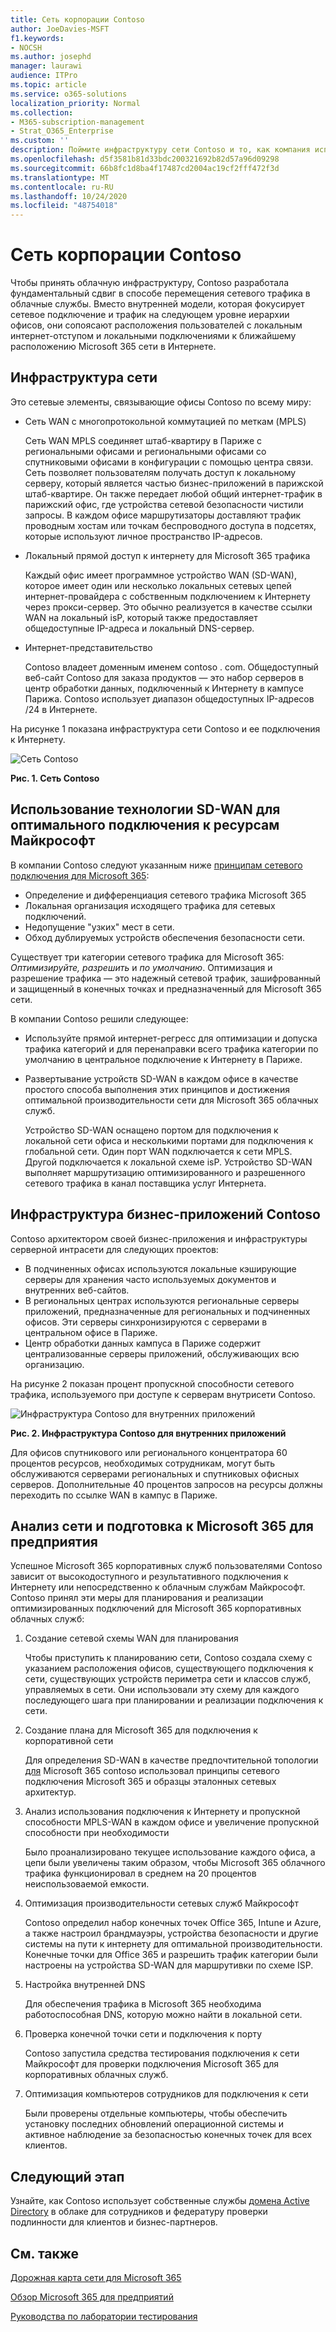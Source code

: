 ```yaml
---
title: Сеть корпорации Contoso
author: JoeDavies-MSFT
f1.keywords:
- NOCSH
ms.author: josephd
manager: laurawi
audience: ITPro
ms.topic: article
ms.service: o365-solutions
localization_priority: Normal
ms.collection:
- M365-subscription-management
- Strat_O365_Enterprise
ms.custom: ''
description: Поймите инфраструктуру сети Contoso и то, как компания использует свою технологию SD-WAN для оптимальной производительности сетей для Microsoft 365 корпоративных облачных служб.
ms.openlocfilehash: d5f3581b81d33bdc200321692b82d57a96d09298
ms.sourcegitcommit: 66b8fc1d8ba4f17487cd2004ac19cf2fff472f3d
ms.translationtype: MT
ms.contentlocale: ru-RU
ms.lasthandoff: 10/24/2020
ms.locfileid: "48754018"
---
```

# <a name="networking-for-the-contoso-corporation"></a>Сеть корпорации Contoso

Чтобы принять облачную инфраструктуру, Contoso разработала фундаментальный сдвиг в способе перемещения сетевого трафика в облачные службы. Вместо внутренней модели, которая фокусирует сетевое подключение и трафик на следующем уровне иерархии офисов, они сопоясают расположения пользователей с локальным интернет-отступом и локальными подключениями к ближайшему расположению Microsoft 365 сети в Интернете.

## <a name="networking-infrastructure"></a>Инфраструктура сети

Это сетевые элементы, связывающие офисы Contoso по всему миру:

- Сеть WAN с многопротокольной коммутацией по меткам (MPLS)

  Сеть WAN MPLS соединяет штаб-квартиру в Париже с региональными офисами и региональными офисами со спутниковыми офисами в конфигурации с помощью центра связи. Сеть позволяет пользователям получать доступ к локальному серверу, который является частью бизнес-приложений в парижской штаб-квартире. Он также передает любой общий интернет-трафик в парижский офис, где устройства сетевой безопасности чистили запросы. В каждом офисе маршрутизаторы доставляют трафик проводным хостам или точкам беспроводного доступа в подсетях, которые используют личное пространство IP-адресов.

- Локальный прямой доступ к интернету для Microsoft 365 трафика

  Каждый офис имеет программное устройство WAN (SD-WAN), которое имеет один или несколько локальных сетевых цепей интернет-провайдера с собственным подключением к Интернету через прокси-сервер. Это обычно реализуется в качестве ссылки WAN на локальный isP, который также предоставляет общедоступные IP-адреса и локальный DNS-сервер.

- Интернет-представительство

  Contoso владеет доменным именем contoso \. com. Общедоступный веб-сайт Contoso для заказа продуктов — это набор серверов в центр обработки данных, подключенный к Интернету в кампусе Парижа. Contoso использует диапазон общедоступных IP-адресов /24 в Интернете.

На рисунке 1 показана инфраструктура сети Contoso и ее подключения к Интернету.

![Сеть Contoso](../media/contoso-networking/contoso-networking-fig1.png)
 
**Рис. 1. Сеть Contoso**

## <a name="use-of-sd-wan-for-optimal-network-connectivity-to-microsoft"></a>Использование технологии SD-WAN для оптимального подключения к ресурсам Майкрософт

В компании Contoso следуют указанным ниже [принципам сетевого подключения для Microsoft 365](microsoft-365-network-connectivity-principles.md):

- Определение и дифференциация сетевого трафика Microsoft 365
- Локальная организация исходящего трафика для сетевых подключений.
- Недопущение "узких" мест в сети.
- Обход дублируемых устройств обеспечения безопасности сети.

Существует три категории сетевого трафика для Microsoft 365: *Оптимизируйте,* *разрешить* и *по умолчанию*. Оптимизация и разрешение трафика — это надежный сетевой трафик, зашифрованный и защищенный в конечных точках и предназначенный для Microsoft 365 сети.

В компании Contoso решили следующее:

- Используйте прямой интернет-регресс для оптимизации и допуска трафика категорий и для перенаправки всего трафика категории по умолчанию в центральное подключение к Интернету в Париже.

- Развертывание устройств SD-WAN в каждом офисе в качестве простого способа выполнения этих принципов и достижения оптимальной производительности сети для Microsoft 365 облачных служб.

  Устройство SD-WAN оснащено портом для подключения к локальной сети офиса и несколькими портами для подключения к глобальной сети. Один порт WAN подключается к сети MPLS. Другой подключается к локальной схеме isP. Устройство SD-WAN выполняет маршрутизацию оптимизированного и разрешенного сетевого трафика в канал поставщика услуг Интернета.

## <a name="the-contoso-line-of-business-app-infrastructure"></a>Инфраструктура бизнес-приложений Contoso

Contoso архитектором своей бизнес-приложения и инфраструктуры серверной интрасети для следующих проектов:

- В подчиненных офисах используются локальные кэширующие серверы для хранения часто используемых документов и внутренних веб-сайтов.
- В региональных центрах используются региональные серверы приложений, предназначенные для региональных и подчиненных офисов. Эти серверы синхронизируются с серверами в центральном офисе в Париже.
- Центр обработки данных кампуса в Париже содержит централизованные серверы приложений, обслуживающих всю организацию.

На рисунке 2 показан процент пропускной способности сетевого трафика, используемого при доступе к серверам внутрисети Contoso.

![Инфраструктура Contoso для внутренних приложений](../media/contoso-networking/contoso-networking-fig2.png)
 
**Рис. 2. Инфраструктура Contoso для внутренних приложений**

Для офисов спутникового или регионального концентратора 60 процентов ресурсов, необходимых сотрудникам, могут быть обслуживаются серверами региональных и спутниковых офисных серверов. Дополнительные 40 процентов запросов на ресурсы должны переходить по ссылке WAN в кампус в Париже.

## <a name="network-analysis-and-preparation-for-microsoft-365-for-enterprise"></a>Анализ сети и подготовка к Microsoft 365 для предприятия

Успешное Microsoft 365 корпоративных служб пользователями Contoso зависит от высокодоступного и результативного подключения к Интернету или непосредственно к облачным службам Майкрософт. Contoso принял эти меры для планирования и реализации оптимизированных подключений для Microsoft 365 корпоративных облачных служб:

1. Создание сетевой схемы WAN для планирования

   Чтобы приступить к планированию сети, Contoso создала схему с указанием расположения офисов, существующего подключения к сети, существующих устройств периметра сети и классов служб, управляемых в сети. Они использовали эту схему для каждого последующего шага при планировании и реализации подключения к сети.

2. Создание плана для Microsoft 365 для подключения к корпоративной сети

   Для определения SD-WAN в качестве предпочтительной топологии [для](microsoft-365-network-connectivity-principles.md) Microsoft 365 contoso использовал принципы сетевого подключения Microsoft 365 и образцы эталонных сетевых архитектур.

3. Анализ использования подключения к Интернету и пропускной способности MPLS-WAN в каждом офисе и увеличение пропускной способности при необходимости

   Было проанализировано текущее использование каждого офиса, а цепи были увеличены таким образом, чтобы Microsoft 365 облачного трафика функционировал в среднем на 20 процентов неиспользоваемой емкости.

4. Оптимизация производительности сетевых служб Майкрософт

   Contoso определил набор конечных точек Office 365, Intune и Azure, а также настроил брандмауэры, устройства безопасности и другие системы на пути к интернету для оптимальной производительности. Конечные точки для Office 365 и разрешить трафик категории были настроены на устройства SD-WAN для маршрутивки по схеме ISP.

5. Настройка внутренней DNS

   Для обеспечения трафика в Microsoft 365 необходима работоспособная DNS, которую можно найти в локальной сети.

6. Проверка конечной точки сети и подключения к порту

   Contoso запустила средства тестирования подключения к сети Майкрософт для проверки подключения Microsoft 365 для корпоративных облачных служб.

7. Оптимизация компьютеров сотрудников для подключения к сети

   Были проверены отдельные компьютеры, чтобы обеспечить установку последних обновлений операционной системы и активное наблюдение за безопасностью конечных точек для всех клиентов.

## <a name="next-step"></a>Следующий этап

Узнайте, как Contoso использует собственные службы [домена Active Directory](contoso-identity.md) в облаке для сотрудников и федературу проверки подлинности для клиентов и бизнес-партнеров.

## <a name="see-also"></a>См. также

[Дорожная карта сети для Microsoft 365](networking-roadmap-microsoft-365.md)

[Обзор Microsoft 365 для предприятий](microsoft-365-overview.md)

[Руководства по лаборатории тестирования](m365-enterprise-test-lab-guides.md)
